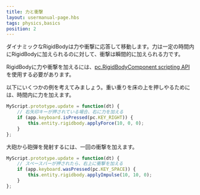 ```yaml
---
title: 力と衝撃
layout: usermanual-page.hbs
tags: physics,basics
position: 2
---
```


ダイナミックなRigidBodyは力や衝撃に応答して移動します。力は一定の時間内にRigidBodyに加えられるのに対して、衝撃は瞬間的に加えられる力です。

RigidBodyに力や衝撃を加えるには、[pc.RigidBodyComponent scripting API][1] を使用する必要があります。

以下にいくつかの例を考えてみましょう。重い重りを床の上を押しやるためには、時間内に力を加えます。

```javascript
MyScript.prototype.update = function(dt) {
    // 右矢印キーが押されている場合、右に力を加える
    if (app.keyboard.isPressed(pc.KEY_RIGHT)) {
        this.entity.rigidbody.applyForce(10, 0, 0);
    }
};
```

大砲から砲弾を発射するには、一回の衝撃を加えます。

```javascript
MyScript.prototype.update = function(dt) {
    // スペースバーが押されたら、右上に衝撃を加える
    if (app.keyboard.wasPressed(pc.KEY_SPACE)) {
        this.entity.rigidbody.applyImpulse(10, 10, 0);
    }
};
```

[1]: /api/pc.RigidBodyComponent.html
